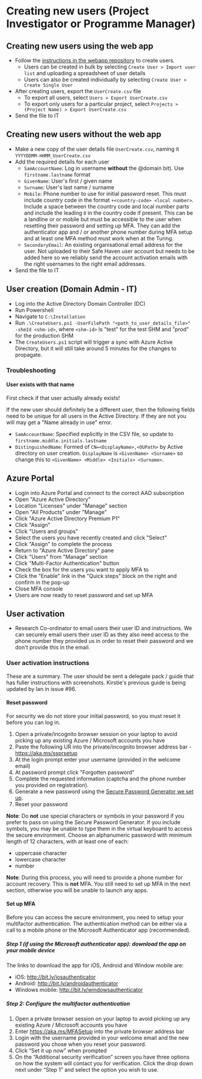 # Creating new users (Project Investigator or Programme Manager)

## Creating new users using the web app

- Follow the [instructions in the webapp repository](https://github.com/alan-turing-institute/data-safe-haven-webapp/blob/master/runbooks/create-users/create-users.md) to create users.
  - Users can be created in bulk by selecting `Create User > Import user list` and uploading a spreadsheet of user details  
  - Users can also be created individually by selecting `Create User > Create Single User`
- After creating users, export the `UserCreate.csv` file
  - To export all users, select `Users > Export UserCreate.csv`
  - To export only users for a particular project, select `Projects > (Project Name) > Export UserCreate.csv`
- Send the file to IT

## Creating new users without the web app

- Make a new copy of the user details file `UserCreate.csv`, naming it `YYYYDDMM-HHMM_UserCreate.csv`
- Add the required details for each user
  - `SamAccountName`: Log in username **without** the @domain bit). Use `firstname.lastname` format
  - `GivenName`: User's first / given name
  - `Surname`: User's last name / surname
  - `Mobile`: Phone number to use for initial password reset. This must include country code in the format `+<country-code> <local number>`. Include a space between the country code and local number parts and include the leading `0` in the country code if present. This can be a landline or or mobile but must be accessible to the user when resetting their password and setting up MFA. They can add the authenticator app and / or another phone number during MFA setup and at least one MFA method must work when at the Turing.
   - `SecondaryEmail`: An existing organisational email address for the user. Not uploaded to their Safe Haven user account but needs to be added here so we reliably send the account activation emails with the right usernames to the right email addresses.
 - Send the file to IT

## User creation (Domain Admin - IT)
- Log into the Active Directory Domain Controller (DC)
- Run Powershell
- Navigate to `C:\Installation`
- Run `.\CreateUsers.ps1 -UserFilePath "<path_to_user_details_file>" -shmId <shm-id>`, where `<shm-id>` is "test" for the test SHM and "prod" for the production SHM
- The `CreateUsers.ps1` script will trigger a sync with Azure Active Directory, but it will still take around 5 minutes for the changes to propagate.

### Troubleshooting
#### User exists with that name
First check if that user actually already exists!

If the new user should definitely be a different user, then the following fields need to be unique for all users in the Active Directory. If they are not you will may get a "Name already in use" error.
- `SamAccountName`: Specified explicitly in the CSV file, so update to `firstname.middle.initials.lastname`
- `DistinguishedName`: Formed of `CN=<DisplayName>,<OUPath>` by Active directory on user creation. `DisplayName` is `<GivenName> <Surname>` so change this to `<GivenName> <Middle> <Initials> <Surname>`.

## Azure Portal
- Login into Azure Portal and connect to the correct AAD subscription
- Open "Azure Active Directory"
- Location "Licenses" under "Manage" section
- Open "All Products" under "Manage"
- Click "Azure Active Directory Premium P1"
- Click "Assign"
- Click "Users and groups"
- Select the users you have recently created and click "Select"
- Click "Assign" to complete the process
- Return to "Azure Active Directory" pane
- Click "Users" from "Manage" section
- Click "Multi-Factor Authentication" button
- Check the box for the users you want to apply MFA to
- Click the "Enable" link in the "Quick steps" block on the right and confirm in the pop-up
- Close MFA console
- Users are now ready to reset password and set up MFA

## User activation
- Research Co-ordinator to email users their user ID and instructions. We can securely email users their user ID as they also need access to the phone number they provided us in order to reset their password and we don't provide this in the email.

### User activation instructions
These are a summary. The user should be sent a delegate pack / guide that has fuller instructions with screenshots. Kirstie's previous guide is being updated by Ian in issue #96.

#### Reset password
For security we do not store your initial password, so you must reset it before you can log in.
1. Open a private/incognito browser session on your laptop to avoid picking up any existing Azure / Microsoft accounts you have
2. Paste the following UR into the private/incognito browser address bar - https://aka.ms/ssprsetup
3. At the login prompt enter your username (provided in the welcome email)
4. At password prompt click "Forgotten password"
5. Complete the requested information (captcha and the phone number you provided on registration).
6. Generate a new password using the [Secure Password
Generator we set up](https://passwordsgenerator.net/?length=20&symbols=0&numbers=1&lowercase=1&uppercase=1&similar=1&ambiguous=0&client=1&autoselect=1).
7. Reset your password

**Note**: Do **not** use special characters or symbols in your password if you
prefer to pass on using the Secure Password Generator. If you include symbols,
you may be unable to type them in the virtual keyboard to access the secure
environment. Choose an alphanumeric password with minimum length of 12
characters, with at least one of each:

- uppercase character
- lowercase character
- number

**Note**: During this process, you will need to provide a phone number for
account recovery. This is **not** MFA. You still need to set up MFA in the next
section, otherwise you will be unable to launch any apps.

#### Set up MFA
Before you can access the secure environment, you need to setup your multifactor authentication.  The authentication method can be either via a call to a mobile phone or the Microsoft Authenticator app (recommended).

##### Step 1 (if using the Microsoft authenticator app): download the app on your mobile device
The links to download the app for iOS, Android and Window mobile are:
-	iOS: http://bit.ly/iosauthenticator 
-	Android: http://bit.ly/androidauthenticator 
-	Windows mobile: http://bit.ly/windowsauthenticator

##### Step 2: Configure the multifactor authentication
1.	Open a private browser session on your laptop to avoid picking up any existing Azure / Microsoft accounts you have
2.	Enter https://aka.ms/MFASetup into the private browser address bar
3.	Login with the username provided in your welcome email and the new password you chose when you reset your password.
4.	Click “Set it up now” when prompted
5.	On the “Additional security verification” screen you have three options on how the system will contact you for verification.  Click the drop down next under “Step 1” and select the option you wish to use.
